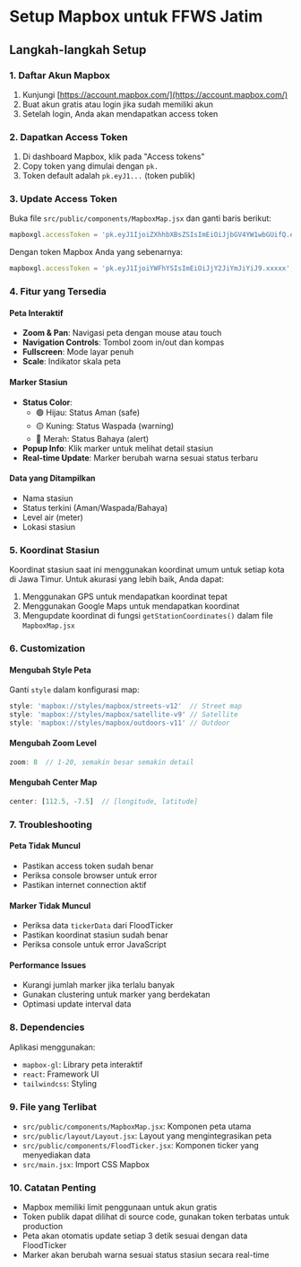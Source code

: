 # Setup Mapbox untuk FFWS Jatim

## Langkah-langkah Setup

### 1. Daftar Akun Mapbox
1. Kunjungi [https://account.mapbox.com/](https://account.mapbox.com/)
2. Buat akun gratis atau login jika sudah memiliki akun
3. Setelah login, Anda akan mendapatkan access token

### 2. Dapatkan Access Token
1. Di dashboard Mapbox, klik pada "Access tokens"
2. Copy token yang dimulai dengan `pk.`
3. Token default adalah `pk.eyJ1...` (token publik)

### 3. Update Access Token
Buka file `src/public/components/MapboxMap.jsx` dan ganti baris berikut:

```javascript
mapboxgl.accessToken = 'pk.eyJ1IjoiZXhhbXBsZSIsImEiOiJjbGV4YW1wbGUifQ.example';
```

Dengan token Mapbox Anda yang sebenarnya:

```javascript
mapboxgl.accessToken = 'pk.eyJ1IjoiYWFhYSIsImEiOiJjY2JiYmJiYiJ9.xxxxx';
```

### 4. Fitur yang Tersedia

#### Peta Interaktif
- **Zoom & Pan**: Navigasi peta dengan mouse atau touch
- **Navigation Controls**: Tombol zoom in/out dan kompas
- **Fullscreen**: Mode layar penuh
- **Scale**: Indikator skala peta

#### Marker Stasiun
- **Status Color**: 
  - 🟢 Hijau: Status Aman (safe)
  - 🟡 Kuning: Status Waspada (warning)  
  - 🔴 Merah: Status Bahaya (alert)
- **Popup Info**: Klik marker untuk melihat detail stasiun
- **Real-time Update**: Marker berubah warna sesuai status terbaru

#### Data yang Ditampilkan
- Nama stasiun
- Status terkini (Aman/Waspada/Bahaya)
- Level air (meter)
- Lokasi stasiun

### 5. Koordinat Stasiun

Koordinat stasiun saat ini menggunakan koordinat umum untuk setiap kota di Jawa Timur. Untuk akurasi yang lebih baik, Anda dapat:

1. Menggunakan GPS untuk mendapatkan koordinat tepat
2. Menggunakan Google Maps untuk mendapatkan koordinat
3. Mengupdate koordinat di fungsi `getStationCoordinates()` dalam file `MapboxMap.jsx`

### 6. Customization

#### Mengubah Style Peta
Ganti `style` dalam konfigurasi map:

```javascript
style: 'mapbox://styles/mapbox/streets-v12'  // Street map
style: 'mapbox://styles/mapbox/satellite-v9' // Satellite
style: 'mapbox://styles/mapbox/outdoors-v11' // Outdoor
```

#### Mengubah Zoom Level
```javascript
zoom: 8  // 1-20, semakin besar semakin detail
```

#### Mengubah Center Map
```javascript
center: [112.5, -7.5]  // [longitude, latitude]
```

### 7. Troubleshooting

#### Peta Tidak Muncul
- Pastikan access token sudah benar
- Periksa console browser untuk error
- Pastikan internet connection aktif

#### Marker Tidak Muncul
- Periksa data `tickerData` dari FloodTicker
- Pastikan koordinat stasiun sudah benar
- Periksa console untuk error JavaScript

#### Performance Issues
- Kurangi jumlah marker jika terlalu banyak
- Gunakan clustering untuk marker yang berdekatan
- Optimasi update interval data

### 8. Dependencies

Aplikasi menggunakan:
- `mapbox-gl`: Library peta interaktif
- `react`: Framework UI
- `tailwindcss`: Styling

### 9. File yang Terlibat

- `src/public/components/MapboxMap.jsx`: Komponen peta utama
- `src/public/layout/Layout.jsx`: Layout yang mengintegrasikan peta
- `src/public/components/FloodTicker.jsx`: Komponen ticker yang menyediakan data
- `src/main.jsx`: Import CSS Mapbox

### 10. Catatan Penting

- Mapbox memiliki limit penggunaan untuk akun gratis
- Token publik dapat dilihat di source code, gunakan token terbatas untuk production
- Peta akan otomatis update setiap 3 detik sesuai dengan data FloodTicker
- Marker akan berubah warna sesuai status stasiun secara real-time
